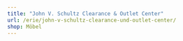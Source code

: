```yaml
---
title: "John V. Schultz Clearance & Outlet Center"
url: /erie/john-v-schultz-clearance-und-outlet-center/
shop: Möbel
---
```

